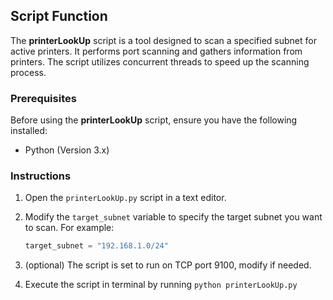 
## Script Function 

The **printerLookUp** script is a tool designed to scan a specified subnet for active printers. It performs port scanning and gathers information from printers. The script utilizes concurrent threads to speed up the scanning process. 


### Prerequisites

Before using the **printerLookUp** script, ensure you have the following installed:

- Python (Version 3.x)

### Instructions

1. Open the `printerLookUp.py` script in a text editor.

2. Modify the `target_subnet` variable to specify the target subnet you want to scan. For example:

   ```python
   target_subnet = "192.168.1.0/24"

3.  (optional) The script is set to run on TCP port 9100, modify if needed.

4.  Execute the script in terminal by running `python printerLookUp.py`
